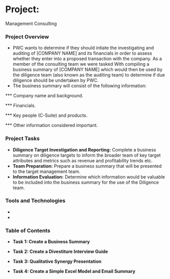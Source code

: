  # Project:
Management Consulting

### Project Overview
* PWC wants to determine if they should intiate the investigating and auditing of [COMPANY NAME] and its financials in order to assess whether they enter into a proposed transaction with the company. As a member of the consulting team we were tasked With compiling a business summary of [COMPANY NAME] which would then be used by the diligence team (also known as the auditing team) to determine if due diligence should be undertaken by PWC.
* The business summary will consist of the following information:

*** Company name and background.

*** Financials.

*** Key people (C-Suite) and products.

*** Other information considered important.

### Project Tasks
* **Diligence Target Investigation and Reporting:** Complete a business summary on diligence targets to inform the broader team of key target attributes and metrics such as revenue and profitability trends etc.
* **Team Preparation:** Prepare a business summary that will be presented to the target management team.
* **Information Evaluation:** Determine which information would be valuable to be included into the business summary for the use of the Diligence team.
 
### Tools and Technologies
*
*

### Table of Contents

* **Task 1: Create a Business Summary**

* **Task 2: Create a Divestiture Interview Guide**

* **Task 3: Qualitative Synergy Presentation**

* **Task 4: Create a Simple Excel Model and Email Summary**
